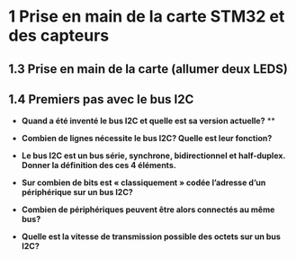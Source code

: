 # 1 Prise en main de la carte STM32 et des capteurs
 ## 1.3 Prise en main de la carte (allumer deux LEDS)
   
 ## 1.4 Premiers pas avec le bus I2C
   * **Quand a été inventé le bus I2C et quelle est sa version actuelle?**
     **
   * **Combien de lignes nécessite le bus I2C? Quelle est leur fonction?**
     
   * **Le bus I2C est un bus série, synchrone, bidirectionnel et half-duplex. Donner la définition des ces 4 éléments.**
     
   * **Sur combien de bits est « classiquement » codée l’adresse d’un périphérique sur un bus I2C?**
     
   * **Combien de périphériques peuvent être alors connectés au même bus?**
     
   * **Quelle est la vitesse de transmission possible des octets sur un bus I2C?**
     

 
 
 
 

 
